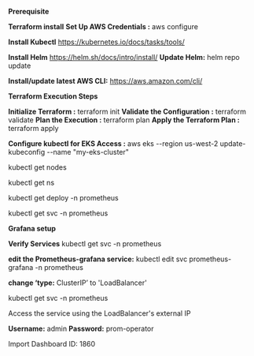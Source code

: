 

**Prerequisite**

__Terraform install__
__Set Up AWS Credentials :__ aws configure

__Install Kubectl__ https://kubernetes.io/docs/tasks/tools/

__Install Helm__ https://helm.sh/docs/intro/install/
__Update Helm:__ helm repo update

__Install/update latest AWS CLI:__ https://aws.amazon.com/cli/




**Terraform Execution Steps**

__Initialize Terraform :__ terraform init
__Validate the Configuration :__ terraform validate
__Plan the Execution :__ terraform plan
__Apply the Terraform Plan :__ terraform apply


__Configure kubectl for EKS Access :__
aws eks --region us-west-2 update-kubeconfig --name "my-eks-cluster"


kubectl get nodes

kubectl get ns

kubectl get deploy -n prometheus

kubectl get svc -n prometheus



**Grafana setup**

__Verify Services__
kubectl get svc -n prometheus

__edit the Prometheus-grafana service:__
kubectl edit svc prometheus-grafana -n prometheus

__change ‘type:__ ClusterIP’ to 'LoadBalancer'

kubectl get svc -n prometheus

Access the service using the LoadBalancer's external IP

__Username:__ admin 
__Password:__ prom-operator


Import Dashboard ID: 1860


